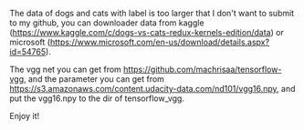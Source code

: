 The data of dogs and cats with label is too larger that I don't want to submit to my github, you can downloader data from kaggle (https://www.kaggle.com/c/dogs-vs-cats-redux-kernels-edition/data) or microsoft (https://www.microsoft.com/en-us/download/details.aspx?id=54765). 

The vgg net you can get from https://github.com/machrisaa/tensorflow-vgg, and the parameter you can get from https://s3.amazonaws.com/content.udacity-data.com/nd101/vgg16.npy, and put the vgg16.npy to the dir of tensorflow_vgg.

Enjoy it!
